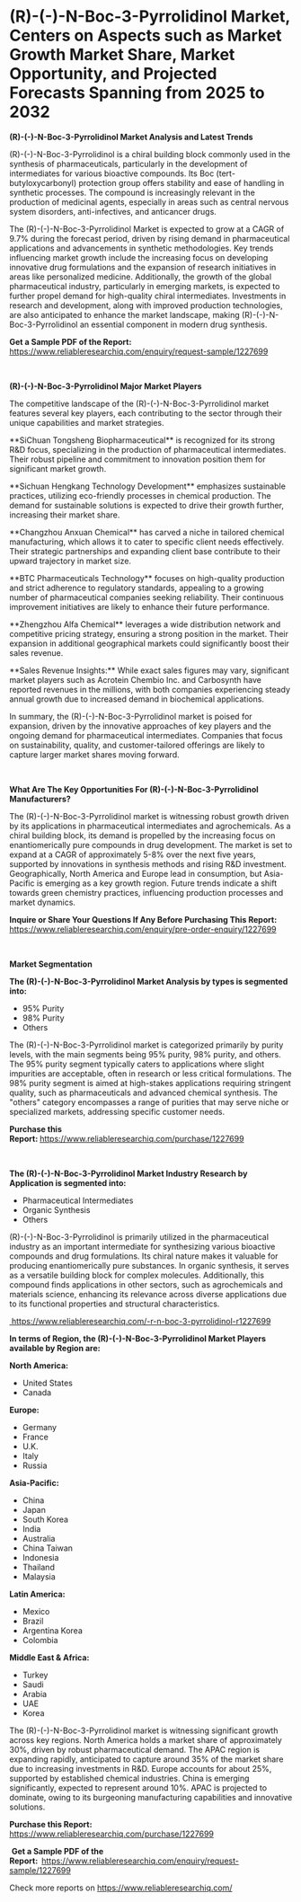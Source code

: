 <p><h1>(R)-(-)-N-Boc-3-Pyrrolidinol Market, Centers on Aspects such as Market Growth Market Share, Market Opportunity, and Projected Forecasts Spanning from 2025 to 2032</h1></p><p><strong>(R)-(-)-N-Boc-3-Pyrrolidinol Market Analysis and Latest Trends</strong></p>
<p><p>(R)-(-)-N-Boc-3-Pyrrolidinol is a chiral building block commonly used in the synthesis of pharmaceuticals, particularly in the development of intermediates for various bioactive compounds. Its Boc (tert-butyloxycarbonyl) protection group offers stability and ease of handling in synthetic processes. The compound is increasingly relevant in the production of medicinal agents, especially in areas such as central nervous system disorders, anti-infectives, and anticancer drugs.</p><p>The (R)-(-)-N-Boc-3-Pyrrolidinol Market is expected to grow at a CAGR of 9.7% during the forecast period, driven by rising demand in pharmaceutical applications and advancements in synthetic methodologies. Key trends influencing market growth include the increasing focus on developing innovative drug formulations and the expansion of research initiatives in areas like personalized medicine. Additionally, the growth of the global pharmaceutical industry, particularly in emerging markets, is expected to further propel demand for high-quality chiral intermediates. Investments in research and development, along with improved production technologies, are also anticipated to enhance the market landscape, making (R)-(-)-N-Boc-3-Pyrrolidinol an essential component in modern drug synthesis.</p></p>
<p><strong>Get a Sample PDF of the Report:&nbsp;</strong> <a href="https://www.reliableresearchiq.com/enquiry/request-sample/1227699?utm_campaign=3200&utm_medium=2&utm_source=Github&utm_content=ia&utm_term=26032025&utm_id=r-n-boc-3-pyrrolidinol">https://www.reliableresearchiq.com/enquiry/request-sample/1227699</a></p>
<p>&nbsp;</p>
<p><strong>(R)-(-)-N-Boc-3-Pyrrolidinol Major Market Players</strong></p>
<p><p>The competitive landscape of the (R)-(-)-N-Boc-3-Pyrrolidinol market features several key players, each contributing to the sector through their unique capabilities and market strategies. </p><p>**SiChuan Tongsheng Biopharmaceutical** is recognized for its strong R&D focus, specializing in the production of pharmaceutical intermediates. Their robust pipeline and commitment to innovation position them for significant market growth.</p><p>**Sichuan Hengkang Technology Development** emphasizes sustainable practices, utilizing eco-friendly processes in chemical production. The demand for sustainable solutions is expected to drive their growth further, increasing their market share.</p><p>**Changzhou Anxuan Chemical** has carved a niche in tailored chemical manufacturing, which allows it to cater to specific client needs effectively. Their strategic partnerships and expanding client base contribute to their upward trajectory in market size.</p><p>**BTC Pharmaceuticals Technology** focuses on high-quality production and strict adherence to regulatory standards, appealing to a growing number of pharmaceutical companies seeking reliability. Their continuous improvement initiatives are likely to enhance their future performance.</p><p>**Zhengzhou Alfa Chemical** leverages a wide distribution network and competitive pricing strategy, ensuring a strong position in the market. Their expansion in additional geographical markets could significantly boost their sales revenue.</p><p>**Sales Revenue Insights:** While exact sales figures may vary, significant market players such as Acrotein Chembio Inc. and Carbosynth have reported revenues in the millions, with both companies experiencing steady annual growth due to increased demand in biochemical applications.</p><p>In summary, the (R)-(-)-N-Boc-3-Pyrrolidinol market is poised for expansion, driven by the innovative approaches of key players and the ongoing demand for pharmaceutical intermediates. Companies that focus on sustainability, quality, and customer-tailored offerings are likely to capture larger market shares moving forward.</p></p>
<p>&nbsp;</p>
<p><strong>What Are The Key Opportunities For (R)-(-)-N-Boc-3-Pyrrolidinol Manufacturers?</strong></p>
<p><p>The (R)-(-)-N-Boc-3-Pyrrolidinol market is witnessing robust growth driven by its applications in pharmaceutical intermediates and agrochemicals. As a chiral building block, its demand is propelled by the increasing focus on enantiomerically pure compounds in drug development. The market is set to expand at a CAGR of approximately 5-8% over the next five years, supported by innovations in synthesis methods and rising R&D investment. Geographically, North America and Europe lead in consumption, but Asia-Pacific is emerging as a key growth region. Future trends indicate a shift towards green chemistry practices, influencing production processes and market dynamics.</p></p>
<p><strong>Inquire or Share Your Questions If Any Before Purchasing This Report:</strong> <a href="https://www.reliableresearchiq.com/enquiry/pre-order-enquiry/1227699?utm_campaign=3200&utm_medium=2&utm_source=Github&utm_content=ia&utm_term=26032025&utm_id=r-n-boc-3-pyrrolidinol">https://www.reliableresearchiq.com/enquiry/pre-order-enquiry/1227699</a></p>
<p>&nbsp;</p>
<p><strong>Market Segmentation</strong></p>
<p><strong>The (R)-(-)-N-Boc-3-Pyrrolidinol Market Analysis by types is segmented into:</strong></p>
<p><ul><li>95% Purity</li><li>98% Purity</li><li>Others</li></ul></p>
<p><p>The (R)-(-)-N-Boc-3-Pyrrolidinol market is categorized primarily by purity levels, with the main segments being 95% purity, 98% purity, and others. The 95% purity segment typically caters to applications where slight impurities are acceptable, often in research or less critical formulations. The 98% purity segment is aimed at high-stakes applications requiring stringent quality, such as pharmaceuticals and advanced chemical synthesis. The "others" category encompasses a range of purities that may serve niche or specialized markets, addressing specific customer needs.</p></p>
<p><strong>Purchase this Report:&nbsp;</strong><a href="https://www.reliableresearchiq.com/purchase/1227699?utm_campaign=3200&utm_medium=2&utm_source=Github&utm_content=ia&utm_term=26032025&utm_id=r-n-boc-3-pyrrolidinol">https://www.reliableresearchiq.com/purchase/1227699</a></p>
<p>&nbsp;</p>
<p><strong>The (R)-(-)-N-Boc-3-Pyrrolidinol Market Industry Research by Application is segmented into:</strong></p>
<p><ul><li>Pharmaceutical Intermediates</li><li>Organic Synthesis</li><li>Others</li></ul></p>
<p><p>(R)-(-)-N-Boc-3-Pyrrolidinol is primarily utilized in the pharmaceutical industry as an important intermediate for synthesizing various bioactive compounds and drug formulations. Its chiral nature makes it valuable for producing enantiomerically pure substances. In organic synthesis, it serves as a versatile building block for complex molecules. Additionally, this compound finds applications in other sectors, such as agrochemicals and materials science, enhancing its relevance across diverse applications due to its functional properties and structural characteristics.</p></p>
<p><a href="https://www.reliableresearchiq.com/-r-n-boc-3-pyrrolidinol-r1227699?utm_campaign=3200&utm_medium=2&utm_source=Github&utm_content=ia&utm_term=26032025&utm_id=r-n-boc-3-pyrrolidinol">&nbsp;https://www.reliableresearchiq.com/-r-n-boc-3-pyrrolidinol-r1227699</a></p>
<p><strong>In terms of Region, the (R)-(-)-N-Boc-3-Pyrrolidinol Market Players available by Region are:</strong></p>
<p>
    <p> <strong> North America: </strong>
        <ul>
            <li>United States</li>
            <li>Canada</li>
        </ul>
        </p> 
    <p> <strong> Europe: </strong>
        <ul>
            <li>Germany</li>
            <li>France</li>
            <li>U.K.</li>
            <li>Italy</li>
            <li>Russia</li>
        </ul>
        </p> 
    <p> <strong> Asia-Pacific: </strong>
        <ul>
            <li>China</li>
            <li>Japan</li>
            <li>South Korea</li>
            <li>India</li>
            <li>Australia</li>
            <li>China Taiwan</li>
            <li>Indonesia</li>
            <li>Thailand</li>
            <li>Malaysia</li>
        </ul>
        </p> 
    <p> <strong> Latin America: </strong>
        <ul>
            <li>Mexico</li>
            <li>Brazil</li>
            <li>Argentina Korea</li>
            <li>Colombia</li>
        </ul>
        </p> 
    <p> <strong> Middle East & Africa: </strong>
        <ul>
            <li>Turkey</li>
            <li>Saudi</li>
            <li>Arabia</li>
            <li>UAE</li>
            <li>Korea</li>
        </ul>
    </p>
    </p>
<p><p>The (R)-(-)-N-Boc-3-Pyrrolidinol market is witnessing significant growth across key regions. North America holds a market share of approximately 30%, driven by robust pharmaceutical demand. The APAC region is expanding rapidly, anticipated to capture around 35% of the market share due to increasing investments in R&D. Europe accounts for about 25%, supported by established chemical industries. China is emerging significantly, expected to represent around 10%. APAC is projected to dominate, owing to its burgeoning manufacturing capabilities and innovative solutions.</p></p>
<p><strong>Purchase this Report: </strong><a href="https://www.reliableresearchiq.com/purchase/1227699?utm_campaign=3200&utm_medium=2&utm_source=Github&utm_content=ia&utm_term=26032025&utm_id=r-n-boc-3-pyrrolidinol">https://www.reliableresearchiq.com/purchase/1227699</a></p>
<p>&nbsp;<strong>Get a Sample PDF of the Report:&nbsp;&nbsp;</strong><a href="https://www.reliableresearchiq.com/enquiry/request-sample/1227699?utm_campaign=3200&utm_medium=2&utm_source=Github&utm_content=ia&utm_term=26032025&utm_id=r-n-boc-3-pyrrolidinol">https://www.reliableresearchiq.com/enquiry/request-sample/1227699</a></p>
<p><strong></strong></p>
<p>Check more reports on <a href="https://www.reliableresearchiq.com/?utm_campaign=3200&utm_medium=2&utm_source=Github&utm_content=ia&utm_term=26032025&utm_id=r-n-boc-3-pyrrolidinol">https://www.reliableresearchiq.com/</a></p>